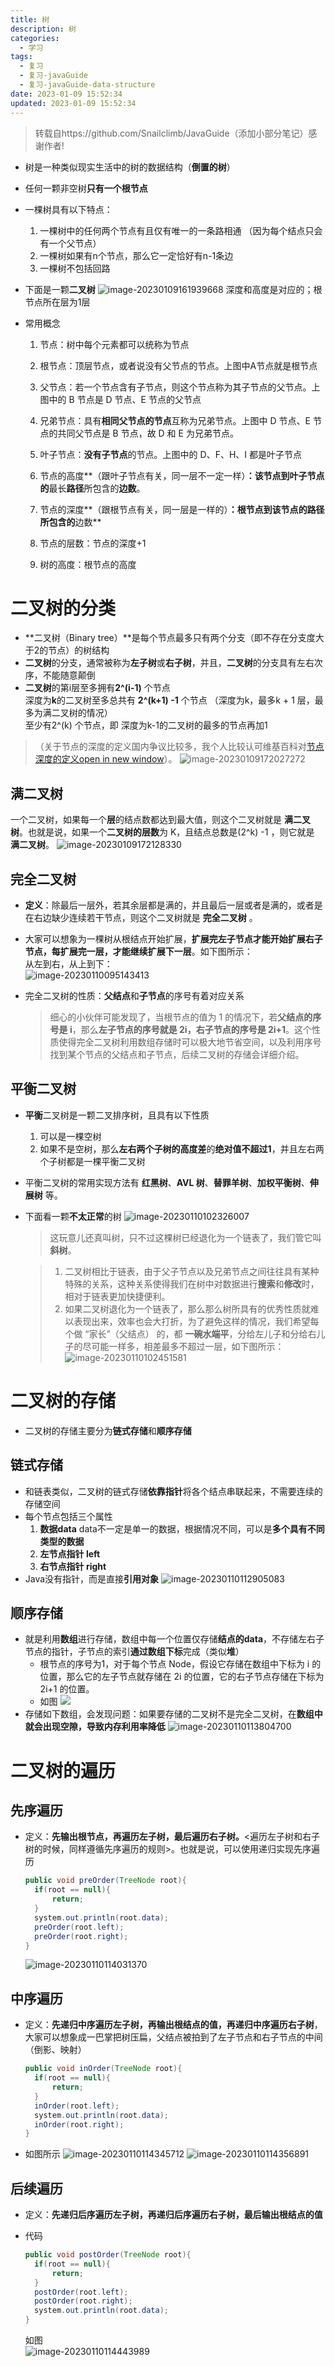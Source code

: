 ```yaml
---
title: 树
description: 树
categories:
  - 学习
tags:
  - 复习
  - 复习-javaGuide
  - 复习-javaGuide-data-structure
date: 2023-01-09 15:52:34
updated: 2023-01-09 15:52:34
---
```


> 转载自https://github.com/Snailclimb/JavaGuide（添加小部分笔记）感谢作者!

- 树是一种类似现实生活中的树的数据结构（**倒置的树**）

- 任何一颗非空树**只有一个根节点**

- 一棵树具有以下特点：

  1. 一棵树中的任何两个节点有且仅有唯一的一条路相通 （因为每个结点只会有一个父节点）
  2. 一棵树如果有n个节点，那么它一定恰好有n-1条边
  3. 一棵树不包括回路

- 下面是一颗**二叉树**
  ![image-20230109161939668](images/mypost/image-20230109161939668.png)
  深度和高度是对应的；根节点所在层为1层

- 常用概念

  1. 节点：树中每个元素都可以统称为节点

  2. 根节点：顶层节点，或者说没有父节点的节点。上图中A节点就是根节点

  3. 父节点：若一个节点含有子节点，则这个节点称为其子节点的父节点。上图中的 B 节点是 D 节点、E 节点的父节点

  4. 兄弟节点：具有**相同父节点的节点**互称为兄弟节点。上图中 D 节点、E 节点的共同父节点是 B 节点，故 D 和 E 为兄弟节点。

  5. 叶子节点：**没有子节点**的节点。上图中的 D、F、H、I 都是叶子节点

     

  6. 节点的高度**（跟叶子节点有关，同一层不一定一样）**：**该节点到叶子节点**的**最长**路径**所包含的**边数**。

  7. 节点的深度**（跟根节点有关，同一层是一样的）**：**根节点到该节点**的路径所包含的**边数**

  8. 节点的层数：节点的深度+1

  9. 树的高度：根节点的高度

# 二叉树的分类

- **二叉树（Binary tree）**是每个节点最多只有两个分支（即不存在分支度大于2的节点）的树结构
- **二叉树**的分支，通常被称为**左子树**或**右子树**，并且，**二叉树**的分支具有左右次序，不能随意颠倒
- **二叉树**的第i层至多拥有**2^(i-1)** 个节点  
  深度为**k**的二叉树至多总共有 **2^(k+1) -1** 个节点 （深度为k，最多k + 1 层，最多为满二叉树的情况）  
  至少有2^(k) 个节点，即 深度为k-1的二叉树的最多的节点再加1 

> （关于节点的深度的定义国内争议比较多，我个人比较认可维基百科对[节点深度的定义open in new window](https://zh.wikipedia.org/wiki/树_(数据结构)#/术语)）。
> ![image-20230109172027272](images/mypost/image-20230109172027272.png)

## 满二叉树

一个二叉树，如果每一个**层**的结点数都达到最大值，则这个二叉树就是 **满二叉树**。也就是说，如果一个**二叉树的层数**为 K，且结点总数是(2^k) -1 ，则它就是 **满二叉树**。
![image-20230109172128330](images/mypost/image-20230109172128330.png)

## 完全二叉树

- **定义**：除最后一层外，若其余层都是满的，并且最后一层或者是满的，或者是在右边缺少连续若干节点，则这个二叉树就是 **完全二叉树** 。

- 大家可以想象为一棵树从根结点开始扩展，**扩展完左子节点才能开始扩展右子节点，每扩展完一层，才能继续扩展下一层**。如下图所示：  
  从左到右，从上到下：  
  ![image-20230110095143413](images/mypost/image-20230110095143413.png)

- 完全二叉树的性质：**父结点**和**子节点**的序号有着对应关系

  > 细心的小伙伴可能发现了，当根节点的值为 1 的情况下，若**父结点的序号是 i**，那么**左子节点的序号就是 2i，右子节点的序号是 2i+1**。这个性质使得完全二叉树利用数组存储时可以极大地节省空间，以及利用序号找到某个节点的父结点和子节点，后续二叉树的存储会详细介绍。

## 平衡二叉树

- **平衡**二叉树是一颗二叉排序树，且具有以下性质

  1. 可以是一棵空树
  2. 如果不是空树，那么**左右两个子树的高度差**的**绝对值不超过1**，并且左右两个子树都是一棵平衡二叉树

- 平衡二叉树的常用实现方法有 **红黑树**、**AVL 树**、**替罪羊树**、**加权平衡树**、**伸展树** 等。

- 下面看一颗**不太正常**的树
  ![image-20230110102326007](images/mypost/image-20230110102326007.png)

  > 这玩意儿还真叫树，只不过这棵树已经退化为一个链表了，我们管它叫 **斜树**。

  > 1. 二叉树相比于链表，由于父子节点以及兄弟节点之间往往具有某种特殊的关系，这种关系使得我们在树中对数据进行**搜索**和**修改**时，相对于链表更加快捷便利。
  > 2. 如果二叉树退化为一个链表了，那么那么树所具有的优秀性质就难以表现出来，效率也会大打折，为了避免这样的情况，我们希望每个做 “家长”（父结点） 的，都 **一碗水端平**，分给左儿子和分给右儿子的尽可能一样多，相差最多不超过一层，如下图所示：
  >    ![image-20230110102451581](images/mypost/image-20230110102451581.png)

# 二叉树的存储

- 二叉树的存储主要分为**链式存储**和**顺序存储**

## 链式存储

- 和链表类似，二叉树的链式存储**依靠指针**将各个结点串联起来，不需要连续的存储空间
- 每个节点包括三个属性
  1. **数据data** data不一定是单一的数据，根据情况不同，可以是**多个具有不同类型的数据**
  2. **左节点指针 left**
  3. **右节点指针 right**
- Java没有指针，而是直接**引用对象**
  ![image-20230110112905083](images/mypost/image-20230110112905083.png)

## 顺序存储

- 就是利用**数组**进行存储，数组中每一个位置仅存储**结点的data**，不存储左右子节点的指针，子节点的索引**通过数组下标**完成（类似**堆**）
  - 根节点的序号为1，对于每个节点 Node，假设它存储在数组中下标为 i 的位置，那么它的左子节点就存储在 2i 的位置，它的右子节点存储在下标为 2i+1 的位置。
  - 如图
    ![](images/mypost/image-20230110113652925.png)
- 存储如下数组，会发现问题：如果要存储的二叉树不是完全二叉树，在**数组中就会出现空隙，导致内存利用率降低**
  ![image-20230110113804700](images/mypost/image-20230110113804700.png)

# 二叉树的遍历

## 先序遍历

- 定义：**先输出根节点，再遍历左子树，最后遍历右子树。**<遍历左子树和右子树的时候，同样遵循先序遍历的规则>。也就是说，可以使用递归实现先序遍历

  ```java
  public void preOrder(TreeNode root){
  	if(root == null){
  		return;
  	}
  	system.out.println(root.data);
  	preOrder(root.left);
  	preOrder(root.right);
  } 
  ```

  ![image-20230110114031370](images/mypost/image-20230110114031370.png)

## 中序遍历

- 定义：**先递归中序遍历左子树，再输出根结点的值，再递归中序遍历右子树**，大家可以想象成一巴掌把树压扁，父结点被拍到了左子节点和右子节点的中间（倒影、映射）

  ```java
  public void inOrder(TreeNode root){
  	if(root == null){
  		return;
  	}
  	inOrder(root.left);
  	system.out.println(root.data);
  	inOrder(root.right);
  } 
  ```

- 如图所示
  ![image-20230110114345712](images/mypost/image-20230110114345712.png)
  ![image-20230110114356891](images/mypost/image-20230110114356891.png)

## 后续遍历

- 定义：**先递归后序遍历左子树，再递归后序遍历右子树，最后输出根结点的值**

- 代码  

  ```java
  public void postOrder(TreeNode root){
  	if(root == null){
  		return;
  	}
  	postOrder(root.left);
  	postOrder(root.right);
  	system.out.println(root.data);
  } 
  ```

  如图  
  ![image-20230110114443989](images/mypost/image-20230110114443989.png)